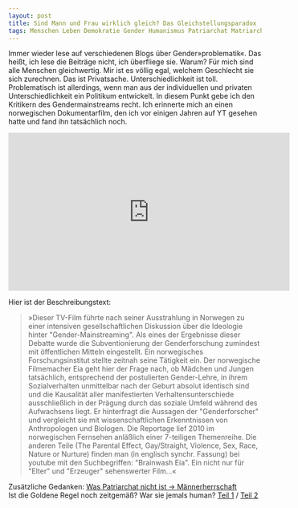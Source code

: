 ```yaml
---
layout: post
title: Sind Mann und Frau wirklich gleich? Das Gleichstellungsparadox
tags: Menschen Leben Demokratie Gender Humanismus Patriarchat Matriarchat Video
---
```

Immer wieder lese auf verschiedenen Blogs über Gender»problematik«. Das heißt, ich lese die Beiträge nicht, ich überfliege sie. Warum? Für mich sind alle Menschen gleichwertig. Mir ist es völlig egal, welchem Geschlecht sie sich zurechnen. Das ist Privatsache. Unterschiedlichkeit ist toll. Problematisch ist allerdings, wenn man aus der individuellen und privaten Unterschiedlichkeit ein Politikum entwickelt. In diesem Punkt gebe ich den Kritikern des Gendermainstreams recht. Ich erinnerte mich an einen norwegischen Dokumentarfilm, den ich vor einigen Jahren auf YT gesehen hatte und fand ihn tatsächlich noch.  

<iframe width="560" height="315" src="https://www.youtube.com/embed/2Rzd2UmpkZs" frameborder="0" allowfullscreen></iframe>

Hier ist der Beschreibungstext:
>»Dieser TV-Film führte nach seiner Ausstrahlung in Norwegen zu einer intensiven gesellschaftlichen Diskussion über die Ideologie hinter "Gender-Mainstreaming". Als eines der Ergebnisse dieser Debatte wurde die Subventionierung der Genderforschung zumindest mit öffentlichen Mitteln eingestellt. Ein norwegisches Forschungsinstitut stellte zeitnah seine Tätigkeit ein.
Der norwegische Filmemacher Eia geht hier der Frage nach, ob Mädchen und Jungen tatsächlich, entsprechend der postulierten Gender-Lehre, in ihrem Sozialverhalten unmittelbar nach der Geburt absolut identisch sind und die Kausalität aller manifestierten Verhaltensunterschiede ausschließlich in der Prägung durch das soziale Umfeld während des Aufwachsens liegt. Er hinterfragt die Aussagen der "Genderforscher" und vergleicht sie mit wissenschaftlichen Erkenntnissen von Anthropologen und Biologen. Die Reportage lief 2010 im norwegischen Fernsehen anläßlich einer 7-teiligen Themenreihe. Die anderen Teile (The Parental Effect, Gay/Straight, Violence, Sex, Race, Nature or Nurture) finden man (in englisch synchr. Fassung) bei youtube mit den Suchbegriffen: "Brainwash Eia". Ein nicht nur für "Elter" und "Erzeuger" sehenswerter Film...«

Zusätzliche Gedanken:
[Was Patriarchat nicht ist -> Männerherrschaft ](https://denkstaette.github.io/2017/11/19/patriarchat/)<br />
Ist die Goldene Regel noch zeitgemäß? War sie jemals human? [Teil 1](https://denkstaette.github.io/2017/04/23/goldeneregel1/) / [Teil 2](https://denkstaette.github.io/2017/04/24/goldeneregel2/)
